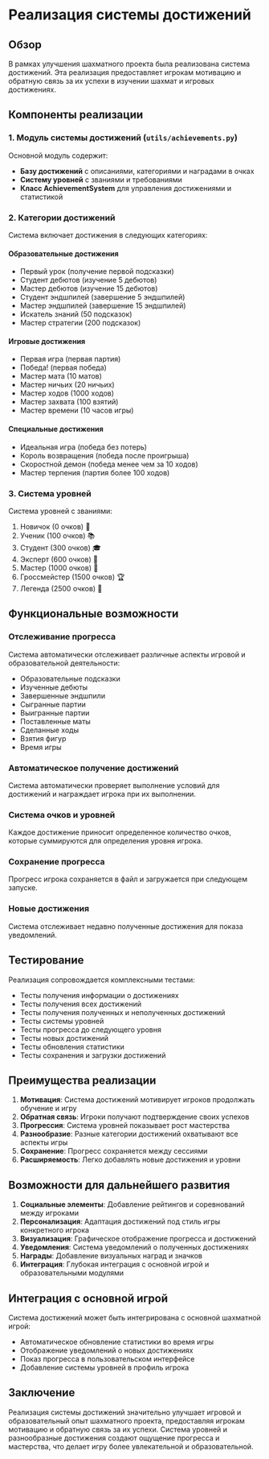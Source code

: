 # Реализация системы достижений

## Обзор

В рамках улучшения шахматного проекта была реализована система достижений. Эта реализация предоставляет игрокам мотивацию и обратную связь за их успехи в изучении шахмат и игровых достижениях.

## Компоненты реализации

### 1. Модуль системы достижений (`utils/achievements.py`)

Основной модуль содержит:

- **Базу достижений** с описаниями, категориями и наградами в очках
- **Систему уровней** с званиями и требованиями
- **Класс AchievementSystem** для управления достижениями и статистикой

### 2. Категории достижений

Система включает достижения в следующих категориях:

#### Образовательные достижения
- Первый урок (получение первой подсказки)
- Студент дебютов (изучение 5 дебютов)
- Мастер дебютов (изучение 15 дебютов)
- Студент эндшпилей (завершение 5 эндшпилей)
- Мастер эндшпилей (завершение 15 эндшпилей)
- Искатель знаний (50 подсказок)
- Мастер стратегии (200 подсказок)

#### Игровые достижения
- Первая игра (первая партия)
- Победа! (первая победа)
- Мастер мата (10 матов)
- Мастер ничьих (20 ничьих)
- Мастер ходов (1000 ходов)
- Мастер захвата (100 взятий)
- Мастер времени (10 часов игры)

#### Специальные достижения
- Идеальная игра (победа без потерь)
- Король возвращения (победа после проигрыша)
- Скоростной демон (победа менее чем за 10 ходов)
- Мастер терпения (партия более 100 ходов)

### 3. Система уровней

Система уровней с званиями:
1. Новичок (0 очков) 🌱
2. Ученик (100 очков) 📚
3. Студент (300 очков) 🎓
4. Эксперт (600 очков) 🔬
5. Мастер (1000 очков) 👑
6. Гроссмейстер (1500 очков) 🏆
7. Легенда (2500 очков) 🌟

## Функциональные возможности

### Отслеживание прогресса
Система автоматически отслеживает различные аспекты игровой и образовательной деятельности:
- Образовательные подсказки
- Изученные дебюты
- Завершенные эндшпили
- Сыгранные партии
- Выигранные партии
- Поставленные маты
- Сделанные ходы
- Взятия фигур
- Время игры

### Автоматическое получение достижений
Система автоматически проверяет выполнение условий для достижений и награждает игрока при их выполнении.

### Система очков и уровней
Каждое достижение приносит определенное количество очков, которые суммируются для определения уровня игрока.

### Сохранение прогресса
Прогресс игрока сохраняется в файл и загружается при следующем запуске.

### Новые достижения
Система отслеживает недавно полученные достижения для показа уведомлений.

## Тестирование

Реализация сопровождается комплексными тестами:
- Тесты получения информации о достижениях
- Тесты получения всех достижений
- Тесты получения полученных и неполученных достижений
- Тесты системы уровней
- Тесты прогресса до следующего уровня
- Тесты новых достижений
- Тесты обновления статистики
- Тесты сохранения и загрузки достижений

## Преимущества реализации

1. **Мотивация**: Система достижений мотивирует игроков продолжать обучение и игру
2. **Обратная связь**: Игроки получают подтверждение своих успехов
3. **Прогрессия**: Система уровней показывает рост мастерства
4. **Разнообразие**: Разные категории достижений охватывают все аспекты игры
5. **Сохранение**: Прогресс сохраняется между сессиями
6. **Расширяемость**: Легко добавлять новые достижения и уровни

## Возможности для дальнейшего развития

1. **Социальные элементы**: Добавление рейтингов и соревнований между игроками
2. **Персонализация**: Адаптация достижений под стиль игры конкретного игрока
3. **Визуализация**: Графическое отображение прогресса и достижений
4. **Уведомления**: Система уведомлений о полученных достижениях
5. **Награды**: Добавление визуальных наград и значков
6. **Интеграция**: Глубокая интеграция с основной игрой и образовательными модулями

## Интеграция с основной игрой

Система достижений может быть интегрирована с основной шахматной игрой:
- Автоматическое обновление статистики во время игры
- Отображение уведомлений о новых достижениях
- Показ прогресса в пользовательском интерфейсе
- Добавление системы уровней в профиль игрока

## Заключение

Реализация системы достижений значительно улучшает игровой и образовательный опыт шахматного проекта, предоставляя игрокам мотивацию и обратную связь за их успехи. Система уровней и разнообразные достижения создают ощущение прогресса и мастерства, что делает игру более увлекательной и образовательной.